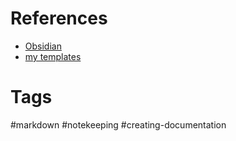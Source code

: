 # References
- [Obsidian](https://obsidian.md)
- [my templates](https://github.com/SenseiBonsai/obsidian-templates)

# Tags
#markdown #notekeeping #creating-documentation